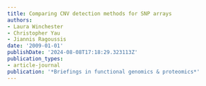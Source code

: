 ```yaml
---
title: Comparing CNV detection methods for SNP arrays
authors:
- Laura Winchester
- Christopher Yau
- Jiannis Ragoussis
date: '2009-01-01'
publishDate: '2024-08-08T17:18:29.323113Z'
publication_types:
- article-journal
publication: '*Briefings in functional genomics & proteomics*'
---
```

